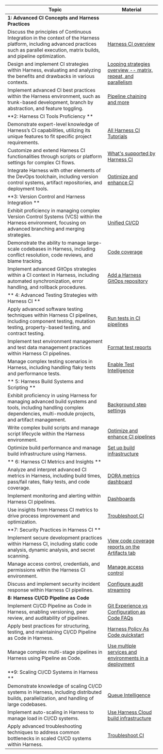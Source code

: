 | Topic                                                                                                                                                                                       | Material                                                                                                                                                                                                   |
| ------------------------------------------------------------------------------------------------------------------------------------------------------------------------------------------- | ---------------------------------------------------------------------------------------------------------------------------------------------------------------------------------------------------------- |
| **1: Advanced CI Concepts and Harness Practices**                                                                                                                                               |                                                                                                                                                                                                            |
| Discuss the principles of Continuous Integration in the context of the Harness platform, including advanced practices such as parallel execution, matrix builds, and pipeline optimization. | [Harness CI overview](/docs/continuous-integration/get-started/overview)                                                                                                  |
| Design and implement CI strategies within Harness, evaluating and analyzing the benefits and drawbacks in various contexts.                                                                 | [Looping strategies overview -- matrix, repeat, and parallelism](/docs/platform/pipelines/looping-strategies-matrix-repeat-and-parallelism/)                                   |
| Implement advanced CI best practices within the Harness environment, such as trunk-based development, branch by abstraction, and feature toggling.                                          | [Pipeline chaining and more](/docs/platform/pipelines/pipeline-chaining/)                                                                                                      |
| **2: Harness CI Tools Proficiency **                                                                                                                                                            |                                                                                                                                                                                                            |
| Demonstrate expert-level knowledge of Harness’s CI capabilities, utilizing its unique features to fit specific project requirements.                                                        | [All Harness CI Tutorials](/tutorials/ci-pipelines)                                                                                                                            |
| Customize and extend Harness CI functionalities through scripts or platform settings for complex CI flows.                                                                                  | [What's supported by Harness CI](/docs/continuous-integration/ci-supported-platforms/)                                                                                         |
| Integrate Harness with other elements of the DevOps toolchain, including version control systems, artifact repositories, and deployment tools.                                              | [Optimize and enhance CI](/docs/category/optimize-and-enhance)                                                                                                                 |
| **3: Version Control and Harness Integration **                                                                                                                                                 |                                                                                                                                                                                                            |
| Exhibit proficiency in managing complex Version Control Systems (VCS) within the Harness environment, focusing on advanced branching and merging strategies.                                | [Unified CI/CD](/tutorials/cd-pipelines/unified-cicd/)                                                                                                                         |
| Demonstrate the ability to manage large-scale codebases in Harness, including conflict resolution, code reviews, and blame tracking.                                                        | [Code coverage](/docs/continuous-integration/use-ci/set-up-test-intelligence/code-coverage/)                                                                                   |
| Implement advanced GitOps strategies within a CI context in Harness, including automated synchronization, error handling, and rollback procedures.                                          | [Add a Harness GitOps repository](/docs/continuous-delivery/gitops/use-gitops/add-a-harness-git-ops-repository/)                                                                          |
|** 4: Advanced Testing Strategies with Harness CI  **                                                                                                                                            |                                                                                                                                                                                                            |
| Apply advanced software testing techniques within Harness CI pipelines, including component testing, mutation testing, property-based testing, and contract testing.                        | [Run tests in CI pipelines](/docs/continuous-integration/use-ci/set-up-test-intelligence/run-tests-in-ci/)                                                                     |
| Implement test environment management and test data management practices within Harness CI pipelines.                                                                                       | [Format test reports](/docs/continuous-integration/use-ci/set-up-test-intelligence/test-report-ref)                                                                            |
| Manage complex testing scenarios in Harness, including handling flaky tests and performance tests.                                                                                          | [Enable Test Intelligence](/docs/continuous-integration/use-ci/set-up-test-intelligence/)                                                                                      |
|** 5: Harness Build Systems and Scripting   **                                                                                                                                                   |                                                                                                                                                                                                            |
| Exhibit proficiency in using Harness for managing advanced build systems and tools, including handling complex dependencies, multi-module projects, and artifact management.                | [Background step settings](/docs/continuous-integration/use-ci/manage-dependencies/background-step-settings)                                                                   |
| Write complex build scripts and manage script lifecycle within the Harness environment.                                                                                                     | [Optimize and enhance CI pipelines](/docs/continuous-integration/use-ci/optimize-and-more/optimizing-ci-build-times/)                                                          |
| Optimize build performance and manage build infrastructure using Harness.                                                                                                                   | [Set up build infrastructure](/docs/category/set-up-build-infrastructure)                                                                                                      |
|** 6: Harness CI Metrics and Insights **                                                                                                                                                         |                                                                                                                                                                                                            |
| Analyze and interpret advanced CI metrics in Harness, including build times, pass/fail rates, flaky tests, and code coverage.                                                               | [DORA metrics dashboard](/docs/continuous-delivery/monitor-deployments/dora-metrics-dashboard/)                                                                                |
| Implement monitoring and alerting within Harness CI pipelines.                                                                                                                              | [Dashboards](/docs/continuous-integration/use-ci/viewing-builds#dashboards)                                                                                                    |
| Use insights from Harness CI metrics to drive process improvement and optimization.                                                                                                         | [Troubleshoot CI](/docs/continuous-integration/troubleshoot-ci/troubleshooting-ci)                                                                                             |
| **7: Security Practices in Harness CI **                                                                                                                                                        |                                                                                                                                                                                                            |
| Implement secure development practices within Harness CI, including static code analysis, dynamic analysis, and secret scanning.                                                            | [View code coverage reports on the Artifacts tab](/docs/continuous-integration/use-ci/set-up-test-intelligence/code-coverage/#view-code-coverage-reports-on-the-artifacts-tab) |
| Manage access control, credentials, and permissions within the Harness CI environment.                                                                                                      | [Manage access control](/docs/feature-flags/ff-security-compliance/manage-access-control)                                                                       |
| Discuss and implement security incident response within Harness CI pipelines.                                                                                                               | [Configure audit streaming](/docs/platform/governance/audit-trail/audit-streaming/)                                                                                            |
| **8: Harness CI/CD Pipeline as Code**                                                                                                                                                           |                                                                                                                                                                                                            |
| Implement CI/CD Pipeline as Code in Harness, enabling versioning, peer review, and auditability of pipelines.                                                                               | [Git Experience vs Configuration as Code FAQs](/docs/faqs/git-exp-vs-config-as-code/)                                                       |
| Apply best practices for structuring, testing, and maintaining CI/CD Pipeline as Code in Harness.                                                                                           | [Harness Policy As Code quickstart](/docs/platform/governance/Policy-as-code/harness-governance-quickstart)                                                                    |
| Manage complex multi-stage pipelines in Harness using Pipeline as Code.                                                                                                                     | [Use multiple services and environments in a deployment](/docs/continuous-delivery/x-platform-cd-features/advanced/multiserv-multienv/)                                        |
| **9: Scaling CI/CD Systems in Harness **                                                                                                                                                        |                                                                                                                                                                                                            |
| Demonstrate knowledge of scaling CI/CD systems in Harness, including distributed builds, parallelization, and handling of large codebases.                                                  | [Queue Intelligence](/docs/continuous-integration/use-ci/optimize-and-more/queue-intelligence/)                                                                                |
| Implement auto-scaling in Harness to manage load in CI/CD systems.                                                                                                                          | [Use Harness Cloud build infrastructure](/docs/continuous-integration/use-ci/set-up-build-infrastructure/use-harness-cloud-build-infrastructure)                               |
| Apply advanced troubleshooting techniques to address common bottlenecks in scaled CI/CD systems within Harness.                                                                             | [Troubleshoot CI](/docs/continuous-integration/troubleshoot-ci/troubleshooting-ci/)                                                                                            |
